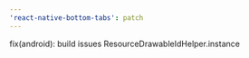 ```yaml
---
'react-native-bottom-tabs': patch
---
```


fix(android): build issues ResourceDrawableIdHelper.instance
